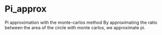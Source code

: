 # Pi_approx
Pi approximation with the monte-carlos method
By approximating the ratio between the area of the circle with monte carlos, we approximate pi. 
